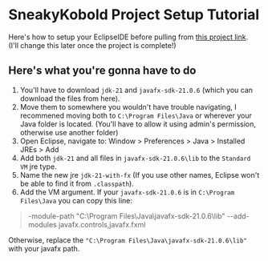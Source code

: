 # SneakyKobold Project Setup Tutorial
Here's how to setup your EclipseIDE before pulling from [this project link](https://github.com/2110215-ProgMeth/cedt-project-2024-2-n-and-his-backup).<br>
(I'll change this later once the project is complete!)

## Here's what you're gonna have to do
1. You'll have to download `jdk-21` and `javafx-sdk-21.0.6` (which you can download the files from here).
2. Move them to somewhere you wouldn't have trouble navigating, I recommened moving both to `C:\Program Files\Java` or wherever your Java folder is located. (You'll have to allow it using admin's permission, otherwise use another folder)
3. Open Eclipse, navigate to: Window > Preferences > Java > Installed JREs > Add
4. Add both `jdk-21` and all files in `javafx-sdk-21.0.6\lib` to the `Standard VM` jre type.
5. Name the new jre `jdk-21-with-fx` (If you use other names, Eclipse won't be able to find it from `.classpath`).
6. Add the VM argument. If your `javafx-sdk-21.0.6` is in `C:\Program Files\Java` you can copy this line:

> -module-path "C:\Program Files\Java\javafx-sdk-21.0.6\lib" --add-modules javafx.controls,javafx.fxml
 
Otherwise, replace the `"C:\Program Files\Java\javafx-sdk-21.0.6\lib"` with your javafx path.
